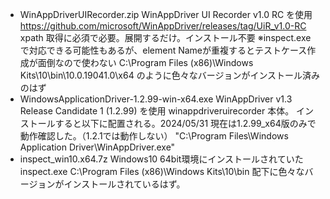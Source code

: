 - WinAppDriverUIRecorder.zip
    WinAppDriver UI Recorder v1.0 RC を使用
    https://github.com/microsoft/WinAppDriver/releases/tag/UiR_v1.0-RC
    xpath 取得に必須で必要。展開するだけ。インストール不要
    ※inspect.exe で対応できる可能性もあるが、element Nameが重複するとテストケース作成が面倒なので使わない
      C:\Program Files (x86)\Windows Kits\10\bin\10.0.19041.0\x64 のように色々なバージョンがインストール済みのはず
- WindowsApplicationDriver-1.2.99-win-x64.exe
    WinAppDriver v1.3 Release Candidate 1 (1.2.99) を使用
    winappdriveruirecorder 本体。
    インストールすると以下に配置される。2024/05/31 現在は1.2.99_x64版のみで動作確認した。（1.2.1では動作しない）
    "C:\Program Files\Windows Application Driver\WinAppDriver.exe"
- inspect_win10.x64.7z
    Windows10 64bit環境にインストールされていた inspect.exe
    C:\Program Files (x86)\Windows Kits\10\bin 配下に色々なバージョンがインストールされているはず。
    
